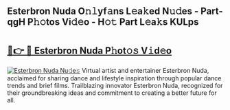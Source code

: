 ## Esterbron Nuda O𝚗𝚕yf𝚊ns L𝚎a𝚔ed N𝚞𝚍es - Part-qgH P𝚑𝚘tos Vi𝚍𝚎o - H𝚘𝚝 Part L𝚎a𝚔s KULps

# <h2><a href="http://kf5zwbj.oniu.top/?m=Esterbron+Nuda">🔗👉 🔴 Esterbron Nuda P𝚑ot𝚘𝚜 V𝚒d𝚎o</a></h2>

[![Esterbron Nuda Nu𝚍e𝚜](https://i.imgur.com/0qMVB7G.gif)](http://kf5zwbj.oniu.top/?m=Esterbron+Nuda)
Virtual artist and entertainer Esterbron Nuda, acclaimed for sharing dance and lifestyle inspiration through popular dance trends and brief films. Trailblazing innovator Esterbron Nuda, recognized for their groundbreaking ideas and commitment to creating a better future for all.  

